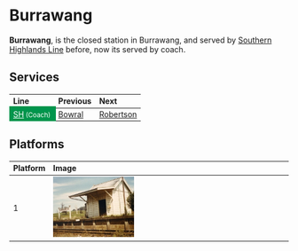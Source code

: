 # Burrawang

**Burrawang**, is the closed station in Burrawang, and served by [Southern Highlands Line](/sydneyrail/train/sh) before, now its served by coach.

## Services

| Line | Previous | Next |
| :--- | :--- | :--- |
| <mark style="background-color: #00954C; display: inline-block; padding: 6px 10px; margin: -6px -10px;"><a href="/sydneyrail/metro/m1" style="color: #fff;">SH</a><small style="color: #fff;"> (Coach)</small></mark> | [Bowral](/sydneyrail/bowral/bowral) | [Robertson](/sydneyrail/robertson/robertson) |

## Platforms

| Platform | Image |
| :--- | :--- |
| 1 | <img src="platform1.jpg" width="35%" height="35%"> |
